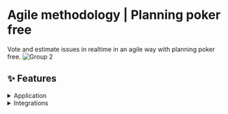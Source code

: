 
# Agile methodology | Planning poker free

Vote and estimate issues in realtime in an agile way with planning poker free. 
![Group 2](https://user-images.githubusercontent.com/49209628/211171772-44c72da7-24eb-4b88-a966-c76e3a15c9a6.png)

## ✨ Features

<details>
  <summary>Application</summary>
  <br />
  <ul>
    <li>Is realtime, all changes are reflected in realtime for all players</li>
    <li>Create issues to be voted on</li>
    <li>Remove issues from board</li>
    <li>Issue featured</li>
    <li>Vote and rate with the fobonacci system</li>
    <li>players joins</li>
    <li>player display name</li>
    <li>Remove players</li>
    <li>Featured on current player</li>
    <li>Countdown to display estimates</li>
    <li>Cards with estimates hidden until the end of the countdown</li>
    <li>Send events to via Google Analytics</li>
  </ul>
  </details>
  
  <details>
  <summary>Integrations</summary>
  <br />
  <ul>
    <li>Google analytics 4</li>
  </ul>
  </details>
